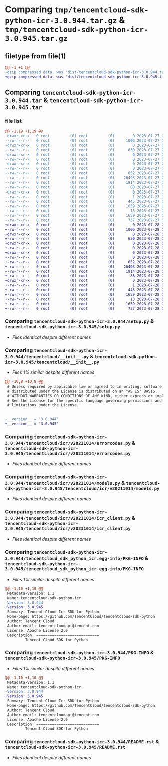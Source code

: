 # Comparing `tmp/tencentcloud-sdk-python-icr-3.0.944.tar.gz` & `tmp/tencentcloud-sdk-python-icr-3.0.945.tar.gz`

## filetype from file(1)

```diff
@@ -1 +1 @@
-gzip compressed data, was "dist/tencentcloud-sdk-python-icr-3.0.944.tar", last modified: Thu Jul 27 02:17:03 2023, max compression
+gzip compressed data, was "dist/tencentcloud-sdk-python-icr-3.0.945.tar", last modified: Fri Jul 28 00:29:39 2023, max compression
```

## Comparing `tencentcloud-sdk-python-icr-3.0.944.tar` & `tencentcloud-sdk-python-icr-3.0.945.tar`

### file list

```diff
@@ -1,19 +1,19 @@
-drwxr-xr-x   0 root         (0) root         (0)        0 2023-07-27 02:17:03.000000 tencentcloud-sdk-python-icr-3.0.944/
--rw-r--r--   0 root         (0) root         (0)     1006 2023-07-27 02:17:03.000000 tencentcloud-sdk-python-icr-3.0.944/setup.py
-drwxr-xr-x   0 root         (0) root         (0)        0 2023-07-27 02:17:03.000000 tencentcloud-sdk-python-icr-3.0.944/tencentcloud/
--rw-r--r--   0 root         (0) root         (0)      630 2023-07-27 02:17:03.000000 tencentcloud-sdk-python-icr-3.0.944/tencentcloud/__init__.py
-drwxr-xr-x   0 root         (0) root         (0)        0 2023-07-27 02:17:03.000000 tencentcloud-sdk-python-icr-3.0.944/tencentcloud/icr/
--rw-r--r--   0 root         (0) root         (0)        0 2023-07-27 02:17:03.000000 tencentcloud-sdk-python-icr-3.0.944/tencentcloud/icr/__init__.py
-drwxr-xr-x   0 root         (0) root         (0)        0 2023-07-27 02:17:03.000000 tencentcloud-sdk-python-icr-3.0.944/tencentcloud/icr/v20211014/
--rw-r--r--   0 root         (0) root         (0)        0 2023-07-27 02:17:03.000000 tencentcloud-sdk-python-icr-3.0.944/tencentcloud/icr/v20211014/__init__.py
--rw-r--r--   0 root         (0) root         (0)      652 2023-07-27 02:17:03.000000 tencentcloud-sdk-python-icr-3.0.944/tencentcloud/icr/v20211014/errorcodes.py
--rw-r--r--   0 root         (0) root         (0)    26493 2023-07-27 02:17:03.000000 tencentcloud-sdk-python-icr-3.0.944/tencentcloud/icr/v20211014/models.py
--rw-r--r--   0 root         (0) root         (0)     1914 2023-07-27 02:17:03.000000 tencentcloud-sdk-python-icr-3.0.944/tencentcloud/icr/v20211014/icr_client.py
--rw-r--r--   0 root         (0) root         (0)       88 2023-07-27 02:17:03.000000 tencentcloud-sdk-python-icr-3.0.944/setup.cfg
-drwxr-xr-x   0 root         (0) root         (0)        0 2023-07-27 02:17:03.000000 tencentcloud-sdk-python-icr-3.0.944/tencentcloud_sdk_python_icr.egg-info/
--rw-r--r--   0 root         (0) root         (0)        1 2023-07-27 02:17:03.000000 tencentcloud-sdk-python-icr-3.0.944/tencentcloud_sdk_python_icr.egg-info/dependency_links.txt
--rw-r--r--   0 root         (0) root         (0)      445 2023-07-27 02:17:03.000000 tencentcloud-sdk-python-icr-3.0.944/tencentcloud_sdk_python_icr.egg-info/SOURCES.txt
--rw-r--r--   0 root         (0) root         (0)     1659 2023-07-27 02:17:03.000000 tencentcloud-sdk-python-icr-3.0.944/tencentcloud_sdk_python_icr.egg-info/PKG-INFO
--rw-r--r--   0 root         (0) root         (0)       13 2023-07-27 02:17:03.000000 tencentcloud-sdk-python-icr-3.0.944/tencentcloud_sdk_python_icr.egg-info/top_level.txt
--rw-r--r--   0 root         (0) root         (0)     1659 2023-07-27 02:17:03.000000 tencentcloud-sdk-python-icr-3.0.944/PKG-INFO
--rw-r--r--   0 root         (0) root         (0)      737 2023-07-27 02:17:03.000000 tencentcloud-sdk-python-icr-3.0.944/README.rst
+drwxr-xr-x   0 root         (0) root         (0)        0 2023-07-28 00:29:39.000000 tencentcloud-sdk-python-icr-3.0.945/
+-rw-r--r--   0 root         (0) root         (0)     1006 2023-07-28 00:29:39.000000 tencentcloud-sdk-python-icr-3.0.945/setup.py
+drwxr-xr-x   0 root         (0) root         (0)        0 2023-07-28 00:29:39.000000 tencentcloud-sdk-python-icr-3.0.945/tencentcloud/
+-rw-r--r--   0 root         (0) root         (0)      630 2023-07-28 00:29:39.000000 tencentcloud-sdk-python-icr-3.0.945/tencentcloud/__init__.py
+drwxr-xr-x   0 root         (0) root         (0)        0 2023-07-28 00:29:39.000000 tencentcloud-sdk-python-icr-3.0.945/tencentcloud/icr/
+-rw-r--r--   0 root         (0) root         (0)        0 2023-07-28 00:29:39.000000 tencentcloud-sdk-python-icr-3.0.945/tencentcloud/icr/__init__.py
+drwxr-xr-x   0 root         (0) root         (0)        0 2023-07-28 00:29:39.000000 tencentcloud-sdk-python-icr-3.0.945/tencentcloud/icr/v20211014/
+-rw-r--r--   0 root         (0) root         (0)        0 2023-07-28 00:29:39.000000 tencentcloud-sdk-python-icr-3.0.945/tencentcloud/icr/v20211014/__init__.py
+-rw-r--r--   0 root         (0) root         (0)      652 2023-07-28 00:29:39.000000 tencentcloud-sdk-python-icr-3.0.945/tencentcloud/icr/v20211014/errorcodes.py
+-rw-r--r--   0 root         (0) root         (0)    26493 2023-07-28 00:29:39.000000 tencentcloud-sdk-python-icr-3.0.945/tencentcloud/icr/v20211014/models.py
+-rw-r--r--   0 root         (0) root         (0)     1914 2023-07-28 00:29:39.000000 tencentcloud-sdk-python-icr-3.0.945/tencentcloud/icr/v20211014/icr_client.py
+-rw-r--r--   0 root         (0) root         (0)       88 2023-07-28 00:29:39.000000 tencentcloud-sdk-python-icr-3.0.945/setup.cfg
+drwxr-xr-x   0 root         (0) root         (0)        0 2023-07-28 00:29:39.000000 tencentcloud-sdk-python-icr-3.0.945/tencentcloud_sdk_python_icr.egg-info/
+-rw-r--r--   0 root         (0) root         (0)        1 2023-07-28 00:29:39.000000 tencentcloud-sdk-python-icr-3.0.945/tencentcloud_sdk_python_icr.egg-info/dependency_links.txt
+-rw-r--r--   0 root         (0) root         (0)      445 2023-07-28 00:29:39.000000 tencentcloud-sdk-python-icr-3.0.945/tencentcloud_sdk_python_icr.egg-info/SOURCES.txt
+-rw-r--r--   0 root         (0) root         (0)     1659 2023-07-28 00:29:39.000000 tencentcloud-sdk-python-icr-3.0.945/tencentcloud_sdk_python_icr.egg-info/PKG-INFO
+-rw-r--r--   0 root         (0) root         (0)       13 2023-07-28 00:29:39.000000 tencentcloud-sdk-python-icr-3.0.945/tencentcloud_sdk_python_icr.egg-info/top_level.txt
+-rw-r--r--   0 root         (0) root         (0)     1659 2023-07-28 00:29:39.000000 tencentcloud-sdk-python-icr-3.0.945/PKG-INFO
+-rw-r--r--   0 root         (0) root         (0)      737 2023-07-28 00:29:39.000000 tencentcloud-sdk-python-icr-3.0.945/README.rst
```

### Comparing `tencentcloud-sdk-python-icr-3.0.944/setup.py` & `tencentcloud-sdk-python-icr-3.0.945/setup.py`

 * *Files identical despite different names*

### Comparing `tencentcloud-sdk-python-icr-3.0.944/tencentcloud/__init__.py` & `tencentcloud-sdk-python-icr-3.0.945/tencentcloud/__init__.py`

 * *Files 1% similar despite different names*

```diff
@@ -10,8 +10,8 @@
 # Unless required by applicable law or agreed to in writing, software
 # distributed under the License is distributed on an "AS IS" BASIS,
 # WITHOUT WARRANTIES OR CONDITIONS OF ANY KIND, either express or implied.
 # See the License for the specific language governing permissions and
 # limitations under the License.
 
 
-__version__ = '3.0.944'
+__version__ = '3.0.945'
```

### Comparing `tencentcloud-sdk-python-icr-3.0.944/tencentcloud/icr/v20211014/errorcodes.py` & `tencentcloud-sdk-python-icr-3.0.945/tencentcloud/icr/v20211014/errorcodes.py`

 * *Files identical despite different names*

### Comparing `tencentcloud-sdk-python-icr-3.0.944/tencentcloud/icr/v20211014/models.py` & `tencentcloud-sdk-python-icr-3.0.945/tencentcloud/icr/v20211014/models.py`

 * *Files identical despite different names*

### Comparing `tencentcloud-sdk-python-icr-3.0.944/tencentcloud/icr/v20211014/icr_client.py` & `tencentcloud-sdk-python-icr-3.0.945/tencentcloud/icr/v20211014/icr_client.py`

 * *Files identical despite different names*

### Comparing `tencentcloud-sdk-python-icr-3.0.944/tencentcloud_sdk_python_icr.egg-info/PKG-INFO` & `tencentcloud-sdk-python-icr-3.0.945/tencentcloud_sdk_python_icr.egg-info/PKG-INFO`

 * *Files 1% similar despite different names*

```diff
@@ -1,10 +1,10 @@
 Metadata-Version: 1.1
 Name: tencentcloud-sdk-python-icr
-Version: 3.0.944
+Version: 3.0.945
 Summary: Tencent Cloud Icr SDK for Python
 Home-page: https://github.com/TencentCloud/tencentcloud-sdk-python
 Author: Tencent Cloud
 Author-email: tencentcloudapi@tencent.com
 License: Apache License 2.0
 Description: ============================
         Tencent Cloud SDK for Python
```

### Comparing `tencentcloud-sdk-python-icr-3.0.944/PKG-INFO` & `tencentcloud-sdk-python-icr-3.0.945/PKG-INFO`

 * *Files 1% similar despite different names*

```diff
@@ -1,10 +1,10 @@
 Metadata-Version: 1.1
 Name: tencentcloud-sdk-python-icr
-Version: 3.0.944
+Version: 3.0.945
 Summary: Tencent Cloud Icr SDK for Python
 Home-page: https://github.com/TencentCloud/tencentcloud-sdk-python
 Author: Tencent Cloud
 Author-email: tencentcloudapi@tencent.com
 License: Apache License 2.0
 Description: ============================
         Tencent Cloud SDK for Python
```

### Comparing `tencentcloud-sdk-python-icr-3.0.944/README.rst` & `tencentcloud-sdk-python-icr-3.0.945/README.rst`

 * *Files identical despite different names*

